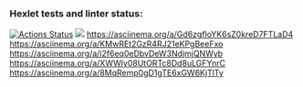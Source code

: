 ### Hexlet tests and linter status:
[![Actions Status](https://github.com/kuznetsovyar22/python-project-49/workflows/hexlet-check/badge.svg)](https://github.com/kuznetsovyar22/python-project-49/actions)
<a href="https://codeclimate.com/github/kuznetsovyar22/python-project-49/maintainability"><img src="https://api.codeclimate.com/v1/badges/5a1d806bd3434f3ea70c/maintainability" /></a>
https://asciinema.org/a/Gd6zgfIoYK6sZ0kreD7FTLaD4
https://asciinema.org/a/KMwREt2GzR4RJ21eKPgBeeFxo
https://asciinema.org/a/i2f6eq0eDbvDeW3NdjmjQNWyb
https://asciinema.org/a/XWWly08UtORTc8Dd8uLGFYnrC
https://asciinema.org/a/8MqRemp0gD1gTE6xGW6KjTlTy
